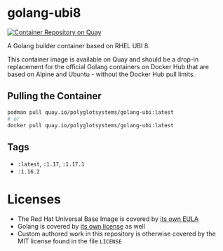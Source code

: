 # golang-ubi8

[![Container Repository on Quay](https://quay.io/repository/polyglotsystems/golang-ubi/status "Container Repository on Quay")](https://quay.io/repository/polyglotsystems/golang-ubi)

A Golang builder container based on RHEL UBI 8.

This container image is available on Quay and should be a drop-in replacement for the official Golang containers on Docker Hub that are based on Alpine and Ubuntu - without the Docker Hub pull limits.

## Pulling the Container

```bash
podman pull quay.io/polyglotsystems/golang-ubi:latest
# or
docker pull quay.io/polyglotsystems/golang-ubi:latest
```

## Tags

- `:latest`, `:1.17`, `:1.17.1`
- `:1.16.2`

# Licenses

- The Red Hat Universal Base Image is covered by [its own EULA](https://www.redhat.com/licenses/EULA_Red_Hat_Universal_Base_Image_English_20190422.pdf)
- Golang is covered by [its own license](https://golang.org/LICENSE) as well
- Custom authored work in this repository is otherwise covered by the MIT license found in the file `LICENSE`
